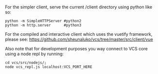 For the simpler client, serve the current /client directory using python like so: 

```
python -m SimpleHTTPServer #python2
python -m http.server      #python3 
```

For the compiled and interactive client which uses the vuetify framework, 
please see: https://github.com/sheunaluko/vcs/tree/master/src/client/vue

Also note that for development purposes you way connect to VCS core using a node repl by running:

```
cd vcs/src/nodejs/; 
node vcs_repl.js localhost:VCS_PORT_HERE 
```
